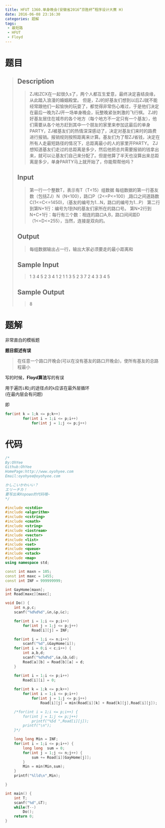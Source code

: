 ```yaml
---
title: HFUT 1360.单身晚会(安徽省2016“京胜杯”程序设计大赛 H)
date: 2016-06-08 23:16:30
categories: 题解
tags:
 - 最短路
 - HFUT
 - Floyd
---
```

# 题目

> ## Description
> 
> > ​ZJ和ZCX在一起很久s了，两个人都互生爱意，最终决定喜结良缘，从此踏入浪漫的婚姻殿堂。
> > 但是，ZJ的好基友们想到以后ZJ就不能经常跟他们一起愉快的玩耍了，都觉得非常伤心难过，于是他们决定在最后一晚为ZJ开一场单身晚会，玩整晚紧张刺激的飞行棋。
> > ZJ的好基友居住在城市的各个地方（每个地方不一定只有一个基友），他们需要从各个地方赶到其中一个朋友的家里来参加这最后的单身PARTY，ZJ被基友们的热情深深感动了，决定对基友们来时的路费进行报销。报销规则按照距离来计算。基友们为了帮ZJ省钱，决定在所有人走最短路径的情况下，总距离最小的人的家里开PARTY。
> > ZJ想知道基友们走过的总距离是多少，然后他把总共需要报销的钱拿出来，就可以让基友们自己来分配了。但是他算了半天也没算出来总距离是多少，单身PARTY马上就开始了，你能帮帮他吗？
> <!--more-->
> 
> ## Input
> 
> > 第一行一个整数T，表示有T（T&lt;15）组数据
> > 每组数据的第一行基友数（包括ZJ）N（N&lt;100），路口P（2&lt;=P&lt;=100）,路口之间道路数C(1&lt;=C&lt;=1450)，（基友的编号为1…N，路口的编号为1…P）
> > 第二行到第N+1行：编号为1到N的基友们家所在的路口号。
> > 第N+2行到N+C+1行：每行有三个数：相连的路口A,B，路口间间距D（1&lt;=D&lt;=255），当然，连接是双向的。
> 
> ## Output
> 
> > 每组数据输出占一行，输出大家必须要走的最小距离和
> 
> ## Sample Input
> 
> > 1
> > 3 4 5
> > 2
> > 3
> > 4
> > 1 2 1
> > 1 3 5
> > 2 3 7
> > 2 4 3
> > 3 4 5
> 
> ## Sample Output
> 
> > 8

# 题解

非常直白的模板题

**题目叙述有误**

> 在任意一个路口开晚会(可以在没有基友的路口开晚会)，使所有基友的总路程最小

写的时候，**Floyd算法**写的有误

用于遍历`i`和`j`的途径点的`k`应该在最外层循环  
(在最内层会有问题)

即
```cpp
for(int k = 1;k <= p;k++)
        for(int i = 1;i <= p;i++)
            for(int j = 1;j <= p;j++)
```

# 代码

```cpp 单身晚会 https://github.com/OhYee/sourcecode/tree/master/ACM 代码备份
/*
By:OhYee
Github:OhYee
HomePage:http://www.oyohyee.com
Email:oyohyee@oyohyee.com

かしこいかわいい？
エリーチカ！
要写出来Хорошо的代码哦~
*/

#include <cstdio>
#include <algorithm>
#include <cstring>
#include <cmath>
#include <string>
#include <iostream>
#include <vector>
#include <list>
#include <set>
#include <queue>
#include <stack>
#include <map>
using namespace std;

const int maxn = 105;
const int maxc = 1455;
const int INF = 999999999;

int GayHome[maxn];
int Road[maxc][maxc];

void Do() {
    int n,p,c;
    scanf("%d%d%d",&n,&p,&c);

    for(int i = 1;i <= p;i++)
        for(int j = 1;j <= p;j++)
            Road[i][j] = INF;

    for(int i = 1;i <= n;i++)
        scanf("%d",&GayHome[i]);
    for(int i = 0;i < c;i++) {
        int a,b,d;
        scanf("%d%d%d",&a,&b,&d);
        Road[a][b] = Road[b][a] = d;
    }

    for(int i = 1;i <= p;i++)
        Road[i][i] = 0;
        
    for(int k = 1;k <= p;k++)
        for(int i = 1;i <= p;i++)
            for(int j = 1;j <= p;j++)
                Road[i][j] = min(Road[i][k] + Road[k][j],Road[i][j]);

    /*for(int i = 1;i <= p;i++) {
        for(int j = 1;j <= p;j++)
            printf("%5d ",Road[i][j]);
        printf("\n");
    }*/

    long long Min = INF;
    for(int i = 1;i <= p;i++) {
        long long  sum = 0;
        for(int j = 1;j <= n;j++) {
            sum += Road[i][GayHome[j]];
        }
        Min = min(Min,sum);
    }
    printf("%lld\n",Min);

}

int main() {
    int T;
    scanf("%d",&T);
    while(T--)
        Do();
    return 0;
}
```